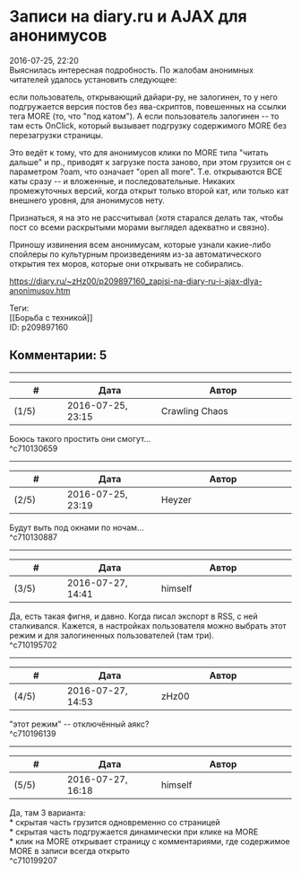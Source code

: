 Записи на diary.ru и AJAX для анонимусов
========================================

  
2016-07-25, 22:20  
 Выяснилась интересная подробность. По жалобам анонимных читателей удалось установить следующее:   
   
 если пользователь, открывающий дайари-ру, не залогинен, то у него подгружается версия постов без ява-скриптов, повешенных на ссылки тега MORE (то, что "под катом"). А если пользователь залогинен -- то там есть OnClick, который вызывает подгрузку содержимого MORE без перезагрузки страницы.   
   
 Это ведёт к тому, что для анонимусов клики по MORE типа "читать дальше" и пр., приводят к загрузке поста заново, при этом грузится он с параметром ?oam, что означает "open all more". Т.е. открываются ВСЕ каты сразу -- и вложенные, и последовательные. Никаких промежуточных версий, когда открыт только второй кат, или только кат внешнего уровня, для анонимусов нету.   
   
 Признаться, я на это не рассчитывал (хотя старался делать так, чтобы пост со всеми раскрытыми морами выглядел адекватно и связно).   
   
 Приношу извинения всем анонимусам, которые узнали какие-либо спойлеры по культурным произведениям из-за автоматического открытия тех моров, которые они открывать не собирались.   
  
<https://diary.ru/~zHz00/p209897160_zapisi-na-diary-ru-i-ajax-dlya-anonimusov.htm>  
  
Теги:  
[[Борьба с техникой]]  
ID: p209897160  


Комментарии: 5
--------------

  


---



|         #         |              Дата              |                     Автор                     |           ID           |
| --- | --- | --- | --- |
| (1/5) | 2016-07-25, 23:15 | Crawling Chaos | c710130659 |

  
 Боюсь такого простить они смогут...   
 ^c710130659

---



|         #         |              Дата              |                     Автор                     |           ID           |
| --- | --- | --- | --- |
| (2/5) | 2016-07-25, 23:19 | Heyzer | c710130887 |

  
 Будут выть под окнами по ночам...   
 ^c710130887

---



|         #         |              Дата              |                     Автор                     |           ID           |
| --- | --- | --- | --- |
| (3/5) | 2016-07-27, 14:41 | himself | c710195702 |

  
 Да, есть такая фигня, и давно. Когда писал экспорт в RSS, с ней сталкивался. Кажется, в настройках пользователя можно выбрать этот режим и для залогиненных пользователей (там три).   
 ^c710195702

---



|         #         |              Дата              |                     Автор                     |           ID           |
| --- | --- | --- | --- |
| (4/5) | 2016-07-27, 14:53 | zHz00 | c710196139 |

  
 "этот режим" -- отключённый аякс?   
 ^c710196139

---



|         #         |              Дата              |                     Автор                     |           ID           |
| --- | --- | --- | --- |
| (5/5) | 2016-07-27, 16:18 | himself | c710199207 |

  
 Да, там 3 варианта:   
 \* скрытая часть грузится одновременно со страницей   
 \* скрытая часть подгружается динамически при клике на MORE   
 \* клик на MORE открывает страницу с комментариями, где содержимое MORE в записи всегда открыто   
 ^c710199207